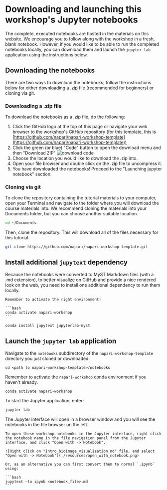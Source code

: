 # Downloading and launching this workshop's Jupyter notebooks

The complete, executed notebooks are hosted in the materials on this website. We encourage you
to follow along with the workshop in a fresh, blank notebook. However, if you
would like to be able to run the completed notebooks locally, you can download them
and launch the `jupyter lab` application using the instructions below.

## Downloading the notebooks

There are two ways to download the notebooks; follow the instructions below for
either downloading a .zip file (recommended for beginners) or cloning via git.

### Downloading a .zip file
To download the notebooks as a .zip file, do the following:

1. Click the GitHub logo at the top of this page or navigate your web browser to the workshop's GitHub repository (for this
   template, this is [https://github.com/napari/napari-workshop-template](https://github.com/napari/napari-workshop-template))
2. Click the green (or blue) "Code" button to open the download menu and then
   "Download ZIP" ![download code](./resources/download_code.png)
3. Choose the location you would like to download the .zip into.
4. Open your file browser and double click on the .zip file to uncompress it.
5. You have downloaded the notebooks! Proceed to the "Launching jupyter
   notebook" section.

### Cloning via git
To clone the repository containing the tutorial materials to your computer, open
your Terminal and navigate to the folder where you will download the course
materials into. We recommend cloning the materials into your Documents folder,
but you can choose another suitable location. 

 ```bash
 cd ~/Documents
 ```

Then, clone the repository. This will download all of the files necessary for
this tutorial.

 ```bash
 git clone https://github.com/napari/napari-workshop-template.git
 ```

## Install additional `jupytext` dependency

Because the notebooks were converted to MyST Markdown files (with a .md extension),
to better  visualize on GitHub and provide a nice rendered look on the web,
you need to install one additional dependency to run them locally.

````{important}
Remember to activate the right environment!

```bash
conda activate napari-workshop
```
````

```bash
conda install jupytext jupyterlab-myst
```


## Launch the `jupyter lab` application

Navigate to the `notebooks` subdirectory of the
`napari-workshop-template` directory you just cloned or downloaded.

```
cd <path to napari-workshop-template>/notebooks
```

Remember to activate the `napari-workshop` conda environment if you haven't already.

```bash
conda activate napari-workshop
```

To start the Jupyter application, enter:

```bash
jupyter lab
```

The Jupyter interface will open in a browser window and you will see the notebooks
in the file browser on the left.

````{important}
To open these workshop notebooks in the Jupyter interface, right click the notebook name in the file navigation panel from the Jupyter interface, and click "Open with -> Notebook".

![Right click on "intro_bioimage_visualization.md" file, and select "Open with -> Notebook"](./resources/open_with_notebook.png)

Or, as an alternative you can first convert them to normal `.ipynb` using:

```bash
jupytext –to ipynb <notebook_file>.md
```

````

